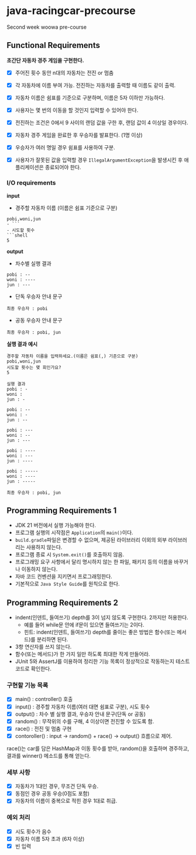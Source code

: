 # java-racingcar-precourse
Second week woowa pre-course

## Functional Requirements
**초간단 자동차 경주 게임을 구현한다.**    
- [x]  주어진 횟수 동안 n대의 자동차는 전진 or 멈춤    
- [x]  각 자동차에 이름 부여 가능. 전진하는 자동차를 출력할 때 이름도 같이 출력.    
- [x]  자동차 이름은 쉼표를 기준으로 구분하며, 이름은 5자 이하만 가능하다.    
- [x]  사용자는 몇 번의 이동을 할 것인지 입력할 수 있어야 한다.    
- [x]  전진하는 조건은 0에서 9 사이의 랜덤 값을 구한 후, 랜덤 값이 4 이상일 경우이다.    
- [x]  자동차 경주 게임을 완료한 후 우승자를 발표한다. (1명 이상)    
- [x]  우승자가 여러 명일 경우 쉼표를 사용하여 구분.    
- [x]  사용자가 잘못된 값을 입력할 경우 `IllegalArgumentException`을 발생시킨 후 애플리케이션은 종료되어야 한다.   


### I/O requirements

**input**

- 경주할 자동차 이름 (이름은 쉼표 기준으로 구분)   
```shell
pobi,woni,jun
- ```
- 시도할 횟수    
```shell
5
```

**output**

- 차수별 실행 결과   
```shell
pobi : --
woni : ----
jun : ---
```
- 단독 우승자 안내 문구
```shell
최종 우승자 : pobi
```
- 공동 우승자 안내 문구
```shell
최종 우승자 : pobi, jun
```

**실행 결과 예시**

```
경주할 자동차 이름을 입력하세요.(이름은 쉼표(,) 기준으로 구분)
pobi,woni,jun
시도할 횟수는 몇 회인가요?
5

실행 결과
pobi : -
woni : 
jun : -

pobi : --
woni : -
jun : --

pobi : ---
woni : --
jun : ---

pobi : ----
woni : ---
jun : ----

pobi : -----
woni : ----
jun : -----

최종 우승자 : pobi, jun 
```

## Programming Requirements 1

- JDK 21 버전에서 실행 가능해야 한다.
- 프로그램 실행의 시작점은 ```Application```의 ```main()```이다.
- ```build.gradle```파일은 변경할 수 없으며, 제공된 라이브러리 이외의 외부 라이브러리는 사용하지 않는다.
- 프로그램 종료 시 ```System.exit()```를 호출하지 않음.
- 프로그래밍 요구 사항에서 달리 명시하지 않는 한 파일, 패키지 등의 이름을 바꾸거나 이동하지 않는다.
- 자바 코드 컨벤션을 지키면서 프로그래밍한다.
- 기본적으로 ```Java Style Guide```를 원칙으로 한다.

## Programming Requirements 2
- indent(인덴트, 들여쓰기) depth를 3이 넘지 않도록 구현한다. 2까지만 허용한다.
  - 예를 들어 while문 안에 if문이 있으면 들여쓰기는 2이다.
  - 힌트: indent(인덴트, 들여쓰기) depth를 줄이는 좋은 방법은 함수(또는 메서드)를 분리하면 된다.
- 3항 연산자를 쓰지 않는다. 
- 함수(또는 메서드)가 한 가지 일만 하도록 최대한 작게 만들어라.
- JUnit 5와 AssertJ를 이용하여 정리한 기능 목록이 정상적으로 작동하는지 테스트 코드로 확인한다.


### 구현할 기능 목록
- [x]  main() : controller() 호출
- [x]  input() : 경주할 자동차 이름(여러 대면 쉼표로 구분), 시도 횟수
- [x]  output() : 차수 별 실행 결과, 우승자 안내 문구(단독 or 공동)
- [x]  random() : 무작위의 수를 구해, 4 이상이면 전진할 수 있도록 함.
- [x]  race() : 전진 및 멈춤 구현
- [x]  contoroller() : input → random() + race() → output() 흐름으로 제어.    

race()는 car를 담은 HashMap과 이동 횟수를 받아, random()을 호출하며 경주하고, 결과를 winner() 메소드를 통해 얻는다.

### 세부 사항
- [x]  자동차가 1대인 경우, 무조건 단독 우승. 
- [x]  동점인 경우 공동 우승(0점도 포함)
- [x]  자동차의 이름이 중복으로 적힌 경우 1대로 취급.

### 예외 처리
- [x]  시도 횟수가 음수
- [x]  자동차 이름 5자 초과 (6자 이상)
- [x]  빈 입력
